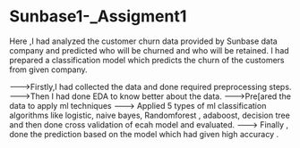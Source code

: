 # Sunbase1-_Assigment1
Here ,I had analyzed the customer churn data provided by Sunbase data company and predicted who will be churned and who will be retained.
I had prepared a classification model which predicts the churn of the customers from given company.

--->Firstly,I had collected the data and done required preprocessing steps.
--->Then I had done EDA to know better about the data.
--->Pre[ared the data to apply ml techniques
---> Applied 5 types of ml classification algorithms like logistic, naive bayes, Randomforest , adaboost, decision tree and then done cross validation of ecah model and evaluated.
---> Finally , done the prediction based on the model which had given high accuracy .
